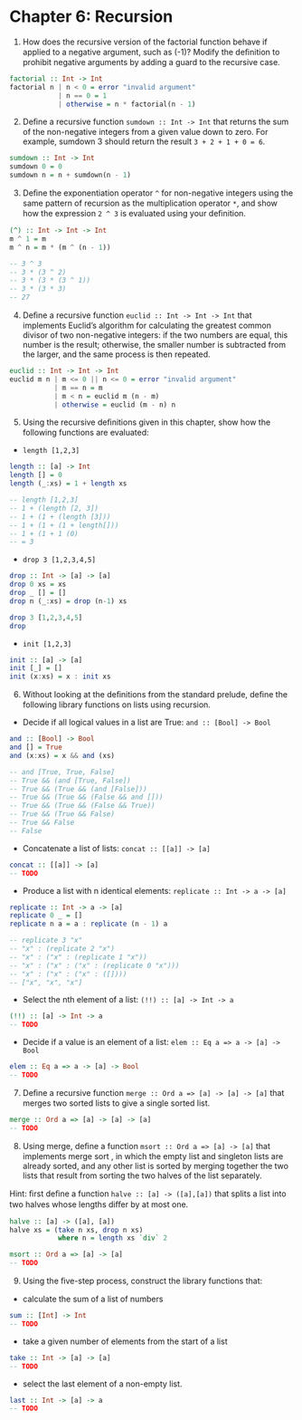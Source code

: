 # Chapter 6: Recursion

1. How does the recursive version of the factorial function behave if applied to a negative argument, such as (-1)? Modify the deﬁnition to prohibit negative arguments by adding a guard to the recursive case.

```haskell
factorial :: Int -> Int
factorial n | n < 0 = error "invalid argument"
            | n == 0 = 1
            | otherwise = n * factorial(n - 1)

```

2. Deﬁne a recursive function `sumdown :: Int -> Int` that returns the sum of the non-negative integers from a given value down to zero. For example, sumdown 3 should return the result `3 + 2 + 1 + 0 = 6`.

```haskell
sumdown :: Int -> Int
sumdown 0 = 0
sumdown n = n + sumdown(n - 1)
```

3. Deﬁne the exponentiation operator `^` for non-negative integers using the same pattern of recursion as the multiplication operator `*`, and show how the expression `2 ^ 3` is evaluated using your deﬁnition.

```haskell
(^) :: Int -> Int -> Int
m ^ 1 = m
m ^ n = m * (m ^ (n - 1))

-- 3 ^ 3
-- 3 * (3 ^ 2)
-- 3 * (3 * (3 ^ 1))
-- 3 * (3 * 3)
-- 27
```

4. Deﬁne a recursive function `euclid :: Int -> Int -> Int` that implements Euclid’s algorithm for calculating the greatest common divisor of two non-negative integers: if the two numbers are equal, this number is the result; otherwise, the smaller number is subtracted from the larger, and the same process is then repeated.

```haskell
euclid :: Int -> Int -> Int
euclid m n | m <= 0 || n <= 0 = error "invalid argument"
           | m == n = m
           | m < n = euclid m (n - m)
           | otherwise = euclid (m - n) n
```

5. Using the recursive deﬁnitions given in this chapter, show how the following functions are evaluated:

- `length [1,2,3]`

```haskell
length :: [a] -> Int
length [] = 0
length (_:xs) = 1 + length xs

-- length [1,2,3]
-- 1 + (length [2, 3])
-- 1 + (1 + (length [3]))
-- 1 + (1 + (1 + length[]))
-- 1 + (1 + 1 (0)
-- = 3
```

- `drop 3 [1,2,3,4,5]`

```haskell
drop :: Int -> [a] -> [a]
drop 0 xs = xs
drop _ [] = []
drop n (_:xs) = drop (n-1) xs

drop 3 [1,2,3,4,5]
drop
```

- `init [1,2,3]`

```haskell
init :: [a] -> [a]
init [_] = []
init (x:xs) = x : init xs
```

6. Without looking at the deﬁnitions from the standard prelude, deﬁne the following library functions on lists using recursion.

- Decide if all logical values in a list are True: `and :: [Bool] -> Bool`

```haskell
and :: [Bool] -> Bool
and [] = True
and (x:xs) = x && and (xs)

-- and [True, True, False]
-- True && (and [True, False])
-- True && (True && (and [False]))
-- True && (True && (False && and []))
-- True && (True && (False && True))
-- True && (True && False)
-- True && False
-- False
```

- Concatenate a list of lists: `concat :: [[a]] -> [a]`

```haskell
concat :: [[a]] -> [a]
-- TODO
```

- Produce a list with n identical elements: `replicate :: Int -> a -> [a]`

```haskell
replicate :: Int -> a -> [a]
replicate 0 _ = []
replicate n a = a : replicate (n - 1) a

-- replicate 3 "x"
-- "x" : (replicate 2 "x")
-- "x" : ("x" : (replicate 1 "x"))
-- "x" : ("x" : ("x" : (replicate 0 "x")))
-- "x" : ("x" : ("x" : ([])))
-- ["x", "x", "x"]
```

- Select the nth element of a list: `(!!) :: [a] -> Int -> a`

```haskell
(!!) :: [a] -> Int -> a
-- TODO
```

- Decide if a value is an element of a list: `elem :: Eq a => a -> [a] -> Bool`

```haskell
elem :: Eq a => a -> [a] -> Bool
-- TODO
```

7. Deﬁne a recursive function `merge :: Ord a => [a] -> [a] -> [a]` that merges two sorted lists to give a single sorted list.

```haskell
merge :: Ord a => [a] -> [a] -> [a]
-- TODO
```

8. Using merge, deﬁne a function `msort :: Ord a => [a] -> [a]` that implements merge sort , in which the empty list and singleton lists are already sorted, and any other list is sorted by merging together the two lists that result from sorting the two halves of the list separately.

Hint: ﬁrst deﬁne a function `halve :: [a] -> ([a],[a])` that splits a list into two halves whose lengths diﬀer by at most one.

```haskell
halve :: [a] -> ([a], [a])
halve xs = (take n xs, drop n xs)
            where n = length xs `div` 2

msort :: Ord a => [a] -> [a]
-- TODO
```

9. Using the ﬁve-step process, construct the library functions that:

- calculate the sum of a list of numbers

```haskell
sum :: [Int] -> Int
-- TODO
```

- take a given number of elements from the start of a list

```haskell
take :: Int -> [a] -> [a]
-- TODO
```

- select the last element of a non-empty list.

```haskell
last :: Int -> [a] -> a
-- TODO
```
